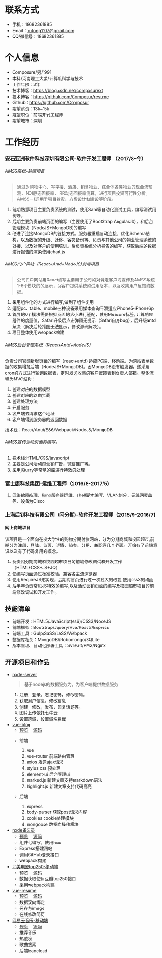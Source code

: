 
# 联系方式
- 手机：18682361885
- Email：xutong1107@gmail.com 
- QQ/微信号：18682361885

# 个人信息

 - Composure/男/1991 
 - 本科/河南理工大学/计算机科学与技术 
 - 工作年限：3年
 - 技术博客：https://blog.csdn.net/composurext
 - 技术博客：https://github.com/Composur/resume
 - Github：https://github.com/Composur 
 - 期望薪资：13k~15k
 - 期望职位：前端开发工程师
 - 期望城市：深圳


# 工作经历
### 安石亚洲软件科技深圳有限公司-软件开发工程师 （2017/8-今）

######  AMSS系统-前端项目
>通过对购物中心、写字楼、酒店、销售物业、综合体各类物业的现金流预测、NOI静态回报率、IRR动态回报率测算，进行项目投资可行性分析。AMSS－1适用于项目投资、方案设计和建设等阶段。

1. 前期熟悉项目主要负责系统的测试，使用Sahi等自动化测试工具，编写测试用例等。
2. 后期主要负责前端页面的编写（主要使用了BootStrap AngularJS），和后台管理模块（NodeJS+MongoDB)的编写
3. 改进了连接MongoDB的链接方式。服务器重启自动连接，优化Schema结构，以及数据的升级、迁移、容灾备份等、负责与其他公司的物业管理系统的对接、以及对客户的使用培训。后负责系统分析报告的编写，获取后端的数据进行报告的渲染使用chart.js

######  AMSS门户网站（React+Antd+NodeJS)前端项目
>公司门户网站用React编写主要用于公司的对特定客户的宣传及AMSS系统1-6个模块的的展示，为客户提供系统的试用版本，以及收集用户反馈的数据。

1. 采用组件化的方式进行编写,做到了组件复用
2. 适配pc、table、mobile三种设备采用媒体查询平滑适应iPhone5-iPhone6p
3. 首屏的6个模块需要根据页面的大小进行适配，使用Measure标签, 计算响应组件的度量值，Safari升级后点击弹窗无提示（Safari自身bug），后升级antd解决（解决后轮播图无法显示，修改源码解决）。
4. 项目整体使用webpack构建

###### AMSS后台管理系统（React+Antd+NodeJS）
负责[公司官网](http://www.amssasia.com.cn)新增页面的编写（react+antd),适应PC端、移动端。为网站表单数据的收集增加后端（NodeJS+MongoDB)。因MongoDB没有触发器，遂采用cron的方式进行轮询数据表，定时发送收集的客户反馈表到负责人邮箱。整体流程为MVC结构：
1. 创建对应的数据模型
2. 创建对应的路由拦截
3. 创建处理方法
4. 开启服务
5. 客户端去请求这个地址
6. 客户端得到服务器的返回数据

技术栈：React/Antd/ES6/Webpack/NodeJS/MongoDB

###### AMSS宣传活动页面的编写。
1. 技术栈:HTML/CSS/javascript
2. 主要是公司活动的营销广告，微信推广等。
3. 采用jQuery等常见的库进行特效的处理

### 富士康科技集团-运维工程师（2016/8-2017/5)
1.  网络故障处理、liunx服务器运维，shell脚本编写、VLAN划分、无线网覆盖等、设备为Cisco

### 上海后钊科技有限公司（闪分期)-软件开发工程师（2015/9-2016/7)
####  网上商城项目
该项目是一个面向在校大学生的购物分期付款网站，分为分期商城和校园超市,前期分为注册、登陆、首页、详情、热卖、分期、兼职等几个界面。开始有了前端意识以及有了代码复用的概念。

1. 负责闪分期商城和校园超市项目的前端修改调试和开发工作（HTML+CSS+JS+JQ）
2. 使编写页面通过标准校验，兼容各主流浏览器
3. 使用RequireJS来实现，后期对首页进行过一次较大的改变,使用css3的动画
4. 后半年负责常见JS特效的编写,以及活动营销页面的编写及校园超市项目的前端修改调试和开发工作。
## 技能清单
+ 前端开发：HTML5/JavaScript(es6)/CSS3/NodeJS
+ 前端框架：Bootstrap/Jquery/Vue/React//Express
+ 前端工具：Gulp/SaSS/LeSS/Webpack
+ 数据库相关：MongoDB//Robomongo/SQLite
+ 版本管理、自动化部署工具：Svn/Git/PM2/Nginx
## 开源项目和作品
+ [node-server](https://github.com/Composur/react-practice)
    >  基于nodejs的数据服务为，为客户端提供数据服务
    1. 注册，登录，忘记密码，修改密码。
    2. 获取用户信息，修改信息
    3. 创建，修改，发布，回复话题等。
    4. 图片上传依托七牛云
    5. 设置跨域，设置域名拦截
+ [vue-blog](https://github.com/Composur/vue-project)
    + [预览](http://47.94.237.28:8124)， [源码](https://github.com/Composur/vue-project/tree/master/vue-blog2)
    * 前端
        1. vue
        2. vue-router 前端路由管理
        3. axios 发送ajax请求
        4. stylus css 预处理
        5. element-ui 后台管理ui
        6. marked.js 新建文章支持markdown语法
        7. highlight.js 新建文章支持代码高亮

    * 后端
        1. express
        2. body-parser 获取post请求内容
        3. cookies cookie处理模块
        4. mongoose 数据库操作模块
+ [node备忘录](https://github.com/Composur/resume/tree/master/projects/stickyNotes)
    + [预览](http://52.xiaoqi.info/)， [源码](https://github.com/Composur/resume/tree/master/projects/stickyNotes)
    + 组件化编写，使用less
    + Express搭建网站
    + 调用GitHub登录接口
    + webpack构建
+ [北美电影top250-移动端](https://composur.github.io/resume/projects/douban-movie/index.html) 
    + [预览](https://composur.github.io/resume/projects/douban-movie/index.html)， [源码]()
    + 数据获取使用豆瓣top250接口
    + 采用webpack构建 
+ [vue-resume](https://composur.github.io/vue-project/vue-resume/docs/index.html#/)
    + [预览](https://composur.github.io/vue-project/vue-resume/docs/index.html#/)， [源码](https://github.com/Composur/vue-project/tree/master/vue-resume)
    + 数据双向绑定
    + 另存为image
    + 在线修改简历
+ [网易云音乐-移动端](https://composur.github.io/resume/projects/music_163/index.html)
   + [预览](https://composur.github.io/resume/projects/music_163/index.html)， [源码](https://github.com/Composur/resume/tree/master/projects/music_163)
    + 推荐音乐
    + 热歌榜
    + 歌曲搜索
    + 后端leancloud